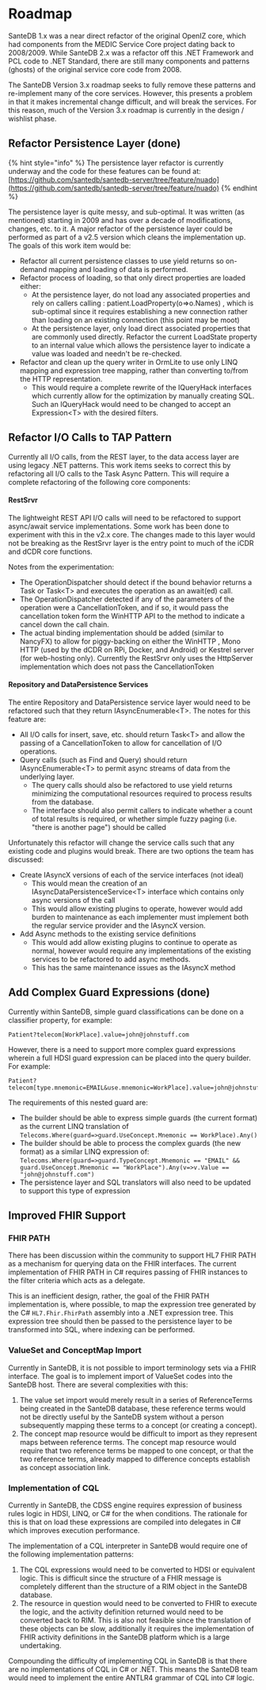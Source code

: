 # Roadmap

SanteDB 1.x was a near direct refactor of the original OpenIZ core, which had components from the MEDIC Service Core project dating back to 2008/2009. While SanteDB 2.x was a refactor off this .NET Framework and PCL code to .NET Standard, there are still many components and patterns (ghosts) of the original service core code from 2008.&#x20;

The SanteDB Version 3.x roadmap seeks to fully remove these patterns and re-implement many of the core services. However, this presents a problem in that it makes incremental change difficult, and will break the services. For this reason, much of the Version 3.x roadmap is currently in the design / wishlist phase.

## Refactor Persistence Layer (done)

{% hint style="info" %}
The persistence layer refactor is currently underway and the code for these features can be found at: [https://github.com/santedb/santedb-server/tree/feature/nuado](https://github.com/santedb/santedb-server/tree/feature/nuado)
{% endhint %}

The persistence layer is quite messy, and sub-optimal. It was written (as mentioned) starting in 2009 and has over a decade of modifications, changes, etc. to it. A major refactor of the persistence layer could be performed as part of a v2.5 version which cleans the implementation up. The goals of this work item would be:

* Refactor all current persistence classes to use yield returns so on-demand mapping and loading of data is performed.
* Refactor process of loading, so that only direct properties are loaded either:
  * At the persistence layer, do not load any associated properties and rely on callers calling : patient.LoadProperty(o=>o.Names) , which is sub-optimal since it requires establishing a new connection rather than loading on an existing connection (this point may be moot)
  * At the persistence layer, only load direct associated properties that are commonly used directly. Refactor the current LoadState property to an internal value which allows the persistence layer to indicate a value was loaded and needn't be re-checked.
* Refactor and clean up the query writer in OrmLite to use only LINQ mapping and expression tree mapping, rather than converting to/from the HTTP representation.
  * This would require a complete rewrite of the IQueryHack interfaces which currently allow for the optimization by manually creating SQL. Such an IQueryHack would need to be changed to accept an Expression\<T> with the desired filters.

## Refactor I/O Calls to TAP Pattern

Currently all I/O calls, from the REST layer, to the data access layer are using legacy .NET patterns. This work items seeks to correct this by refactoring all I/O calls to the Task Async Pattern. This will require a complete refactoring of the following core components:

#### RestSrvr

The lightweight REST API I/O calls will need to be refactored to support async/await service implementations. Some work has been done to experiment with this in the v2.x core. The changes made to this layer would not be breaking as the RestSrvr layer is the entry point to much of the iCDR and dCDR core functions.

Notes from the experimentation:

* The OperationDispatcher should detect if the bound behavior returns a Task or Task\<T> and executes the operation as an await(ed) call.
* The OperationDispatcher detected if any of the parameters of the operation were a CancellationToken, and if so, it would pass the cancellation token form the WinHTTP API to the method to indicate a cancel down the call chain.
* The actual binding implementation should be added (similar to NancyFX) to allow for piggy-backing on either the WinHTTP , Mono HTTP  (used by the dCDR on RPi, Docker, and Android) or Kestrel server (for web-hosting only). Currently the RestSrvr only uses the HttpServer implementation which does not pass the CancellationToken

#### Repository and DataPersistence Services

The entire Repository and DataPersistence service layer would need to be refactored such that they return IAsyncEnumerable\<T>. The notes for this feature are:

* All I/O calls for insert, save, etc. should return Task\<T> and allow the passing of a CancellationToken to allow for cancellation of I/O operations.
* Query calls (such as Find and Query) should return IAsyncEnumerable\<T> to permit async streams of data from the underlying layer.
  * The query calls should also be refactored to use yield returns minimizing the computational resources required to process results from the database.
  * The interface should also permit callers to indicate whether a count of total results is required, or whether simple fuzzy paging (i.e. "there is another page") should be called

Unfortunately this refactor will change the service calls such that any existing code and plugins would break. There are two options the team has discussed:

* Create IAsyncX versions of each of the service interfaces (not ideal)
  * This would mean the creation of an IAsyncDataPersistenceService\<T> interface which contains only async versions of the call
  * This would allow existing plugins to operate, however would add burden to maintenance as each implementer must implement both the regular service provider and the IAsyncX version.
* Add Async methods to the existing service definitions
  * This would add allow existing plugins to continue to operate as normal, however would require any implementations of the existing services to be refactored to add async methods.
  * This has the same maintenance issues as the IAsyncX method

## Add Complex Guard Expressions (done)

Currently within SanteDB, simple guard classifications can be done on a classifier property, for example:

```
Patient?telecom[WorkPlace].value=john@johnstuff.com
```

However, there is a need to support more complex guard expressions wherein a full HDSI guard expression can be placed into the query builder. For example:

```
Patient?telecom[type.mnemonic=EMAIL&use.mnemonic=WorkPlace].value=john@johnstuff.com
```

The requirements of this nested guard are:

* The builder should be able to express simple guards (the current format) as the current LINQ translation of `Telecoms.Where(guard=>guard.UseConcept.Mnemonic == WorkPlace).Any()`&#x20;
* The builder should be able to process the complex guards (the new format) as a similar LINQ expression of: `Telecoms.Where(guard=>guard.TypeConcept.Mnemonic == "EMAIL" && guard.UseConcept.Mnemonic == "WorkPlace").Any(v=>v.Value == "john@johnstuff.com")`&#x20;
* The persistence layer and SQL translators will also need to be updated to support this type of expression

## Improved FHIR Support

### FHIR PATH

There has been discussion within the community to support HL7 FHIR PATH as a mechanism for querying data on the FHIR interfaces. The current implementation of FHIR PATH in C# requires passing of FHIR instances to the filter criteria which acts as a delegate.

This is an inefficient design, rather, the goal of the FHIR PATH implementation is, where possible, to map the expression tree generated by the C# `HL7.Fhir.FhirPath` assembly into a .NET expression tree. This expression tree should then be passed to the persistence layer to be transformed into SQL, where indexing can be performed.&#x20;

### ValueSet and ConceptMap Import

Currently in SanteDB, it is not possible to import terminology sets via a FHIR interface. The goal is to implement import of ValueSet codes into the SanteDB host. There are several complexities with this:

1. The value set import would merely result in a series of ReferenceTerms being created in the SanteDB database, these reference terms would not be directly useful by the SanteDB system without a person subsequently mapping these terms to a concept (or creating a concept).
2. The concept map resource would be difficult to import as they represent maps between reference terms. The concept map resource would require that two reference terms be mapped to one concept, or that the two reference terms, already mapped to difference concepts establish as concept association link.

### Implementation of CQL&#x20;

Currently in SanteDB, the CDSS engine requires expression of business rules logic in HDSI, LINQ, or C# for the when conditions. The rationale for this is that on load these expressions are compiled into delegates in C# which improves execution performance.&#x20;

The implementation of a CQL interpreter in SanteDB would require one of the following implementation patterns:

1. The CQL expressions would need to be converted to HDSI or equivalent logic. This is difficult since the structure of a FHIR message is completely different than the structure of a RIM object in the SanteDB database.
2. The resource in question would need to be converted to FHIR to execute the logic, and the activity definition returned would need to be converted back to RIM. This is also not feasible since the translation of these objects can be slow, additionally it requires the implementation of FHIR activity definitions in the SanteDB platform which is a large undertaking.

Compounding the difficulty of implementing CQL in SanteDB is that there are no implementations of CQL in C# or .NET. This means the SanteDB team would need to implement the entire ANTLR4 grammar of CQL into C# logic.&#x20;
